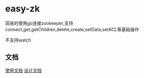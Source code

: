 # easy-zk
简易的使用go连接zookeeper,支持connect,get,getChildren,delete,create,setData,setACL等基础操作

不支持watch

## 文档
[使用文档](./docs/使用文档.md)
[设计文档](./docs/设计文档.md)